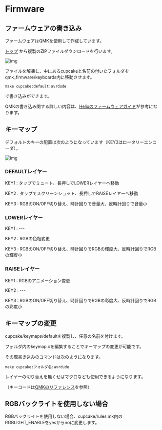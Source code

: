 # Firmware


## ファームウェアの書き込み

ファームウェアはQMKを使用して作成しています。

[トップ](https://github.com/nnaa0504/cupcake) から複製のZIPファイルダウンロードを行います。

![img](https://imgur.com/ZONXZ9T.jpg)

ファイルを解凍し、中にあるcupcakeと名前の付いたフォルダをqmk_firmware/keyboards内に移動させます。

    make cupcake:default:avrdude

で書き込みができます。

QMKの書き込み関する詳しい内容は、[Helixのファームウェアガイド](https://github.com/MakotoKurauchi/helix/blob/master/Doc/firmware_jp.md)が参考になります。


## キーマップ

デフォルトのキーの配置は次のようになっています（KEY3はロータリーエンコーダ）。

![img](https://imgur.com/w4HKdTP.jpg)


### DEFAULTレイヤー

 KEY1 : タップでミュート、長押しでLOWERレイヤーへ移動 
 
 KEY2 : タップでスクリーンショット、長押しでRAISEレイヤーへ移動 
 
 KEY3 : RGBのON/OFF切り替え、時計回りで音量大、反時計回りで音量小 


### LOWERレイヤー

 KEY1 : --- 
 
 KEY2 : RGBの色相変更 
 
 KEY3 : RGBのON/OFF切り替え、時計回りでRGBの輝度大、反時計回りでRGBの輝度小


### RAISEレイヤー

 KEY1 : RGBのアニメーション変更 
 
 KEY2 : --- 
 
 KEY3 : RGBのON/OFF切り替え、時計回りでRGBの彩度大、反時計回りでRGBの彩度小 
 

## キーマップの変更

cupcake/keymaps/defaultを複製し、任意の名前を付けます。

フォルダ内のkeymap.cを編集することでキーマップの変更が可能です。

その際書き込みのコマンドは次のようになります。

    make cupcake:フォルダ名:avrdude

レイヤーの切り替えを無くせばマクロなども使用できるようになります。

（キーコードは[QMKのリファレンス](https://docs.qmk.fm/#/keycodes)を参照）


## RGBバックライトを使用しない場合

RGBバックライトを使用しない場合、cupcake/rules.mk内のRGBLIGHT_ENABLEをyesからnoに変更します。
